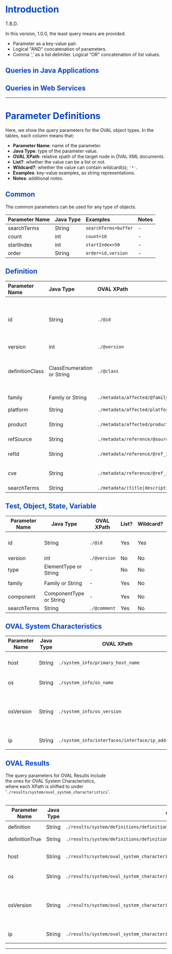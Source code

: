 # <font color='#0044CC'>Introduction</font> #

T.B.D.

In this version, 1.0.0, the least query means are provided.

  * Parameter as a key-value pair.
  * Logical "AND" concatenation of parameters.
  * Comma ',' as a list delimiter. Logical "OR" concatenation of list values.



## <font color='#0044CC'>Queries in Java Applications</font> ##

## <font color='#0044CC'>Queries in Web Services</font> ##





---

# <font color='#0044CC'>Parameter Definitions</font> #

Here,
we show the query parameters for the OVAL object types.
In the tables, each column means that:
  * **Parameter Name**: name of the parameter.
  * **Java Type**: type of the parameter value.
  * **OVAL XPath**: relative xpath of the target node in OVAL XML documents.
  * **List?**: whether the value can be a list or not.
  * **Wildcard?**: whether the value can contain wildcard(s); `'*'`.
  * **Examples**: key-value examples, as string representations.
  * **Notes**: additional notes.



## <font color='#0044CC'>Common</font> ##

The common parameters can be used for any type of objects.

| **Parameter Name** | **Java Type** | **Examples** | **Notes** |
|:-------------------|:--------------|:-------------|:----------|
| searchTerms        | String        | `searchTerms=buffer` | -         |
| count              | int           | `count=10`   | -         |
| startIndex         | int           | `startIndex=50` | -         |
| order              | String        | `order=id,version` | -         |



## <font color='#0044CC'>Definition</font> ##

| **Parameter Name** | **Java Type** | **OVAL XPath** | **List?** | **Wildcard?** | **Examples** | **Notes** |
|:-------------------|:--------------|:---------------|:----------|:--------------|:-------------|:----------|
| id                 | String        | `./@id`        | Yes       | Yes           | `id=oval:org.foo:def:100`<br><code>id=oval:org.foo:def:*</code><br><code>id=oval:org.foo:def:100,oval:org.foo:def:101</code><br><code>id=oval:org.foo:def:*,oval:org.bar:def:*,oval:org.baz:def:*</code> <table><thead><th> -         </th></thead><tbody>
<tr><td> version            </td><td> int           </td><td> <code>./@version</code> </td><td> No        </td><td> No            </td><td> <code>version=2</code> </td><td> -         </td></tr>
<tr><td> definitionClass    </td><td> ClassEnumeration or String </td><td> <code>./@class</code> </td><td> Yes       </td><td> No            </td><td> <code>definitionsClass=vulnerability,patch</code> </td><td> The word "class" is a Java reserved word. </td></tr>
<tr><td> family             </td><td> Family or String </td><td> <code>./metadata/affected/@family</code> </td><td> Yes       </td><td> No            </td><td> <code>family=windows</code><br><code>family=windows,unix</code> </td><td> -         </td></tr>
<tr><td> platform           </td><td> String        </td><td> <code>./metadata/affected/platform</code> </td><td> Yes       </td><td> Yes           </td><td> <code>platform=Windows*</code><br><code>platform=Windows*,Solaris*</code> </td><td> -         </td></tr>
<tr><td> product            </td><td> String        </td><td> <code>./metadata/affected/product</code> </td><td> Yes       </td><td> Yes           </td><td> <code>product=Acrobat*</code><br><code>product=Internet Explorer*,Google Chrome*,Mozilla Firefox*</code> </td><td> -         </td></tr>
<tr><td> refSource          </td><td> String        </td><td> <code>./metadata/reference/@source</code> </td><td> Yes       </td><td> No            </td><td> <code>refSource=CVE</code><br><code>refSource=CVE,CPE</code> </td><td> -         </td></tr>
<tr><td> refId              </td><td> String        </td><td> <code>./metadata/reference/@ref_id</code> </td><td> Yes       </td><td> Yes           </td><td> <code>refId=CVE-2010-0176</code><br><code>refId=CVE-2012-*</code><br><code>refId=cpe:/a:adobe:acrobat:*,cpe:/a:adobe:flash:*</code> </td><td> -         </td></tr>
<tr><td> cve                </td><td> String        </td><td> <code>./metadata/reference/@ref_id</code> </td><td> Yes       </td><td> Yes           </td><td> <code>cve=CVE-2010-0176</code><br><code>cve=CVE-2012-*</code><br><code>cve=CVE-2010-0176,CVE-2010-0177</code> </td><td> a shortcut to refId </td></tr>
<tr><td> searchTerms        </td><td> String        </td><td> <code>./metadata/(title|description)</code> </td><td> Yes       </td><td> No            </td><td> <code>searchTerms=buffer</code> </td><td> -         </td></tr></tbody></table>



<h2><font color='#0044CC'>Test, Object, State, Variable</font></h2>

<table><thead><th> <b>Parameter Name</b> </th><th> <b>Java Type</b> </th><th> <b>OVAL XPath</b> </th><th> <b>List?</b> </th><th> <b>Wildcard?</b> </th><th> <b>Examples</b> </th><th> <b>Notes</b> </th></thead><tbody>
<tr><td> id                    </td><td> String           </td><td> <code>./@id</code> </td><td> Yes          </td><td> Yes              </td><td> <code>id=oval:org.foo:def:100</code><br><code>id=oval:org.foo:def:*</code><br><code>id=oval:org.foo:def:100,oval:org.foo:def:101</code><br><code>id=oval:org.foo:def:*,oval:org.bar:def:*,oval:org.baz:def:*</code> </td><td> -            </td></tr>
<tr><td> version               </td><td> int              </td><td> <code>./@version</code> </td><td> No           </td><td> No               </td><td> <code>version=2</code> </td><td> -            </td></tr>
<tr><td> type                  </td><td> ElementType or String </td><td> -                 </td><td> No           </td><td> No               </td><td> <code>type=test</code> </td><td> -            </td></tr>
<tr><td> family                </td><td> Family or String </td><td> -                 </td><td> Yes          </td><td> No               </td><td> <code>family=windows</code><br><code>family=windows,unix</code> </td><td> -            </td></tr>
<tr><td> component             </td><td> ComponentType or String </td><td> -                 </td><td> Yes          </td><td> No               </td><td> <code>component=file</code><br><code>component=file,registry</code> </td><td> -            </td></tr>
<tr><td> searchTerms           </td><td> String           </td><td> <code>./@comment</code> </td><td> Yes          </td><td> No               </td><td> <code>searchTerms=buffer</code> </td><td> -            </td></tr></tbody></table>



<h2><font color='#0044CC'>OVAL System Characteristics</font></h2>

<table><thead><th> <b>Parameter Name</b> </th><th> <b>Java Type</b> </th><th> <b>OVAL XPath</b> </th><th> <b>List?</b> </th><th> <b>Wildcard?</b> </th><th> <b>Examples</b> </th><th> <b>Notes</b> </th></thead><tbody>
<tr><td> host                  </td><td> String           </td><td> <code>./system_info/primary_host_name</code> </td><td> Yes          </td><td> Yes              </td><td> <code>host=mailserver</code><br><code>host=mailserver,webserver</code><br><code>host=*.foo.org</code><br><code>host=*.a.foo.org,*.b.foo.org</code> </td><td> -            </td></tr>
<tr><td> os                    </td><td> String           </td><td> <code>./system_info/os_name</code> </td><td> Yes          </td><td> No               </td><td> <code>os=Windows*</code><br><code>os=Windows*,Solaris*</code><br><code>os=*Linux*</code> </td><td> -            </td></tr>
<tr><td> osVersion             </td><td> String           </td><td> <code>./system_info/os_version</code> </td><td> Yes          </td><td> Yes              </td><td> <code>osVersion=6.1.7601</code><br><code>osVersion=&gt;5</code><br><code>osVersion=5.1.*,5.2.*</code> </td><td> '>' and '<' means 'greater than' and 'less than', respectively. </td></tr>
<tr><td> ip                    </td><td> String           </td><td> <code>./system_info/interfaces/interface/ip_address</code> </td><td> Yes          </td><td> Yes              </td><td> <code>ip=192.168.1.2</code><br><code>ip=192.168.1.*</code><br><code>ip=192.168.1.*,192.168.2.*</code> </td><td> -            </td></tr></tbody></table>



<h2><font color='#0044CC'>OVAL Results</font></h2>

The query parameters for OVAL Results include<br>
the ones for OVAL System Characteristics,<br>
where each XPath is shifted to under '<code>./results/system/oval_system_characteristics</code>'.<br>
<br>
<table><thead><th> <b>Parameter Name</b> </th><th> <b>Java Type</b> </th><th> <b>OVAL XPath</b> </th><th> <b>List?</b> </th><th> <b>Wildcard?</b> </th><th> <b>Examples</b> </th><th> <b>Notes</b> </th></thead><tbody>
<tr><td> definition            </td><td> String           </td><td> <code>./results/system/definitions/definition/@definition_id</code> </td><td> Yes          </td><td> No               </td><td> <code>definition=oval:org.foo:def:100</code><br><code>definition=oval:org.foo:def:100,oval:org.foo:def:101</code> </td><td> -            </td></tr>
<tr><td> definitionTrue        </td><td> String           </td><td> <code>./results/system/definitions/definition[@result='true']/@definition_id</code> </td><td> Yes          </td><td> No               </td><td> <code>definition=oval:org.foo:def:100</code><br><code>definition=oval:org.foo:def:100,oval:org.foo:def:101</code> </td><td> -            </td></tr>
<tr><td> host                  </td><td> String           </td><td> <code>./results/system/oval_system_characteristics/system_info/primary_host_name</code> </td><td> Yes          </td><td> Yes              </td><td> <code>host=mailserver</code><br><code>host=mailserver,webserver</code><br><code>host=*.foo.org</code><br><code>host=*.a.foo.org,*.b.foo.org</code> </td><td> -            </td></tr>
<tr><td> os                    </td><td> String           </td><td> <code>./results/system/oval_system_characteristics/system_info/os_name</code> </td><td> Yes          </td><td> No               </td><td> <code>os=Windows*</code><br><code>os=Windows*,Solaris*</code><br><code>os=*Linux*</code> </td><td> -            </td></tr>
<tr><td> osVersion             </td><td> String           </td><td> <code>./results/system/oval_system_characteristics/system_info/os_version</code> </td><td> Yes          </td><td> Yes              </td><td> <code>osVersion=6.1.7601</code><br><code>osVersion=&gt;5</code><br><code>osVersion=5.1.*,5.2.*</code> </td><td> '>' and '<' means 'greater than' and 'less than', respectively. </td></tr>
<tr><td> ip                    </td><td> String           </td><td> <code>./results/system/oval_system_characteristics/system_info/interfaces/interface/ip_address</code> </td><td> Yes          </td><td> Yes              </td><td> <code>ip=192.168.1.2</code><br><code>ip=192.168.1.*</code><br><code>ip=192.168.1.*,192.168.2.*</code> </td><td> -            </td></tr></tbody></table>


<hr />